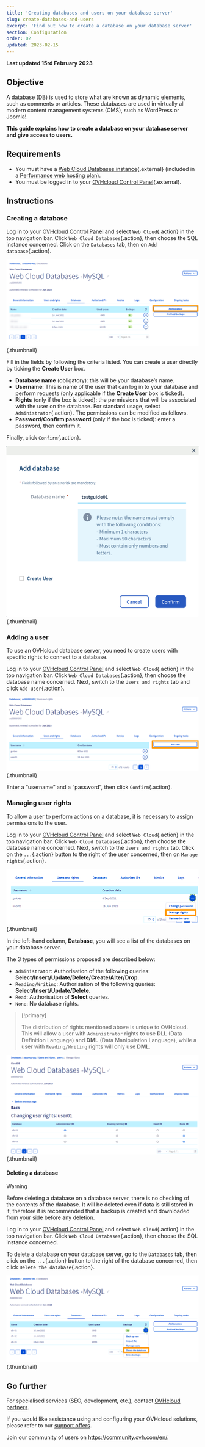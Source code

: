 ```yaml
---
title: 'Creating databases and users on your database server'
slug: create-databases-and-users
excerpt: 'Find out how to create a database on your database server'
section: Configuration
order: 02
updated: 2023-02-15
---
```


**Last updated 15rd February 2023**

## Objective

A database (DB) is used to store what are known as dynamic elements, such as comments or articles. These databases are used in virtually all modern content management systems (CMS), such as WordPress or Joomla!.

**This guide explains how to create a database on your database server and give access to users.**

## Requirements

- You must have a [Web Cloud Databases instance](https://www.ovh.ie/cloud-databases/){.external} (included in a [Performance web hosting plan](https://www.ovhcloud.com/asia/web-hosting/)).
- You must be logged in to your [OVHcloud Control Panel](https://ca.ovh.com/auth/?action=gotomanager&from=https://www.ovh.com/asia/&ovhSubsidiary=asia){.external}.

## Instructions

### Creating a database

Log in to your [OVHcloud Control Panel](https://ca.ovh.com/auth/?action=gotomanager&from=https://www.ovh.com/asia/&ovhSubsidiary=asia) and select `Web Cloud`{.action} in the top navigation bar. Click `Web Cloud Databases`{.action}, then choose the SQL instance concerned. Click on the `Databases` tab, then on `Add database`{.action}.

![web-cloud-databases](images/web-cloud-databases-createdb01.png){.thumbnail}

Fill in the fields by following the criteria listed. You can create a user directly by ticking the **Create User** box.

- **Database name** (obligatory): this will be your database’s name.
- **Username**: This is name of the user that can log in to your database and perform requests (only applicable if the **Create User** box is ticked).
- **Rights** (only if the box is ticked): the permissions that will be associated with the user on the database. For standard usage, select `Administrator`{.action}. The permissions can be modified as follows.
- **Password**/**Confirm password** (only if the box is ticked): enter a password, then confirm it.

Finally, click `Confirm`{.action}.

![web-cloud-databases](images/web-cloud-databases-createdb02.png){.thumbnail}

### Adding a user

To use an OVHcloud database server, you need to create users with specific rights to connect to a database.

Log in to your [OVHcloud Control Panel](https://ca.ovh.com/auth/?action=gotomanager&from=https://www.ovh.com/asia/&ovhSubsidiary=asia) and select `Web Cloud`{.action} in the top navigation bar. Click `Web Cloud Databases`{.action}, then choose the database name concerned. Next, switch to the `Users and rights` tab and click `Add user`{.action}.

![web-cloud-databases](images/web-cloud-databases-user01.png){.thumbnail}

Enter a “username” and a “password”, then click `Confirm`{.action}. 

### Managing user rights

To allow a user to perform actions on a database, it is necessary to assign permissions to the user.

Log in to your [OVHcloud Control Panel](https://ca.ovh.com/auth/?action=gotomanager&from=https://www.ovh.com/asia/&ovhSubsidiary=asia) and select `Web Cloud`{.action} in the top navigation bar. Click `Web Cloud Databases`{.action}, then choose the database name concerned. Next, switch to the `Users and rights` tab. Click on the  `...`{.action} button to the right of the user concerned, then on `Manage rights`{.action}.

![web-cloud-databases](images/web-cloud-databases-rights01.png){.thumbnail}

In the left-hand column, **Database**, you will see a list of the databases on your database server.

The 3 types of permissions proposed are described below:

- `Administrator`: Authorisation of the following queries: **Select/Insert/Update/Delete/Create/Alter/Drop**.
- `Reading/Writing`: Authorisation of the following queries: **Select/Insert/Update/Delete**.
- `Read`: Authorisation of **Select** queries.
- `None`: No database rights.

> [!primary]
> 
> The distribution of rights mentioned above is unique to OVHcloud. This will allow a user with `Administrator` rights to use **DLL** (Data Definition Language) and **DML** (Data Manipulation Language), while a user with `Reading/Writing` rights will only use **DML**.

![web-cloud-databases](images/web-cloud-databases-rights02.png){.thumbnail}

#### Deleting a database

> [!warning]
>
> Before deleting a database on a database server, there is no
> checking of the contents of the database. It will be deleted even if
> data is still stored in it, therefore it is recommended that
> a backup is created and downloaded from your side before any deletion.
> 

Log in to your [OVHcloud Control Panel](https://ca.ovh.com/auth/?action=gotomanager&from=https://www.ovh.com/asia/&ovhSubsidiary=asia) and select `Web Cloud`{.action} in the top navigation bar. Click `Web Cloud Databases`{.action}, then choose the SQL instance concerned.

To delete a database on your database server, go to the `Databases` tab, then click on the `...`{.action} button to the right of the database concerned, then click `Delete the database`{.action}.

![web-cloud-databases](images/web-cloud-databases-deldb01.png){.thumbnail}

## Go further

For specialised services (SEO, development, etc.), contact [OVHcloud partners](https://partner.ovhcloud.com/en-gb/).

If you would like assistance using and configuring your OVHcloud solutions, please refer to our [support offers](https://www.ovhcloud.com/asia/support-levels/).

Join our community of users on <https://community.ovh.com/en/>.
